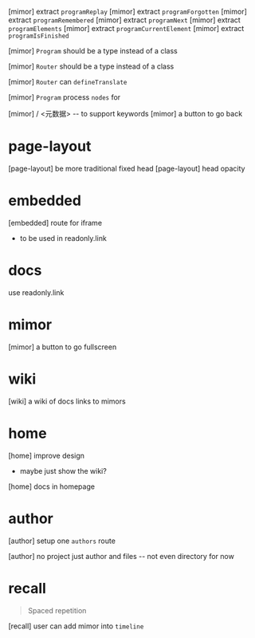 [mimor] extract `programReplay`
[mimor] extract `programForgotten`
[mimor] extract `programRemembered`
[mimor] extract `programNext`
[mimor] extract `programElements`
[mimor] extract `programCurrentElement`
[mimor] extract `programIsFinished`

[mimor] `Program` should be a type instead of a class

[mimor] `Router` should be a type instead of a class

[mimor] `Router` can `defineTranslate`

[mimor] `Program` process `nodes` for <metadata>

[mimor] <metadata> / <元数据> -- to support keywords
[mimor] a button to go back

# page-layout

[page-layout] be more traditional fixed head
[page-layout] head opacity

# embedded

[embedded] route for iframe

- to be used in readonly.link

# docs

use readonly.link

# mimor

[mimor] a button to go fullscreen

# wiki

[wiki] a wiki of docs links to mimors

# home

[home] improve design

- maybe just show the wiki?

[home] docs in homepage

# author

[author] setup one `authors` route

[author] no project just author and files -- not even directory for now

# recall

> Spaced repetition

[recall] user can add mimor into `timeline`
